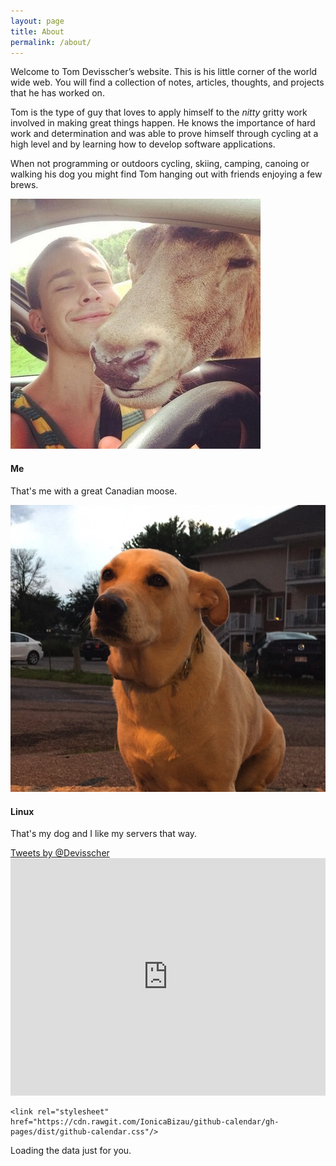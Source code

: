 ```yaml
---
layout: page
title: About
permalink: /about/
---
```

Welcome to Tom Devisscher’s website. This is his little corner of the world wide web. You will find a collection of notes, articles, thoughts, and projects that he has worked on.

Tom is the type of guy that loves to apply himself to the *nitty* gritty work involved in making great things happen. He knows the importance of hard work and determination and was able to prove himself through cycling at a high level and by learning how to develop software applications.

When not programming or outdoors cycling, skiing, camping, canoing or walking his dog you might find Tom hanging out with friends enjoying a few brews.
<div class="row">
<div class="col-6">
	<div class="card">
		<img class="card-img-top" src="/assets/thomasmoose.jpeg" alt="Card image cap">
		<div class="card-block">
			<h4 class="card-title">Me</h4>
			<p class="card-text">That's me with a great Canadian moose.</p>
			<!-- <a href="#" class="btn btn-primary">More action</a> -->
		</div>
	</div>
		
</div>
<div class="col-6">
	<div class="card">
		<img class="card-img-top" src="/assets/doggy.jpg" alt="Card image cap">
		<div class="card-block">
			<h4 class="card-title">Linux</h4>
			<p class="card-text">That's my dog and I like my servers that way.</p>
			<!-- <a href="#" class="btn btn-primary">More action</a> -->
		</div>
	</div>
</div>
</div>
<div class="row">
<div class="col-6">
<div class="card">
		<a class="twitter-timeline"  href="https://twitter.com/Devisscher" data-widget-id="629034219637985280">Tweets by @Devisscher</a>
            <script>!function(d,s,id){var js,fjs=d.getElementsByTagName(s)[0],p=/^http:/.test(d.location)?'http':'https';if(!d.getElementById(id)){js=d.createElement(s);js.id=id;js.src=p+"://platform.twitter.com/widgets.js";fjs.parentNode.insertBefore(js,fjs);}}(document,"script","twitter-wjs");</script>
	</div>
</div>
<div class="col-6">
<div class="card" style="border:none;">
		<iframe class="card-image-top" src="https://embed.spotify.com/?uri=spotify%3Auser%3A22znztoqtqy4ngzaptntuft7y%3Aplaylist%3A5dpvwHOdi5gXitgbyKyisQ" width="100%" height="380" frameborder="0" allowtransparency="true"></iframe>
	</div>
</div>
</div>
<!-- Prepare a container for your calendar. -->
<div class="row git-block-mobile">
	<div class="col-12" style="max-width: 100%!important;">
	<script src="https://cdn.rawgit.com/IonicaBizau/github-calendar/gh-pages/dist/github-calendar.min.js"></script>

<!-- Optionally, include the theme (if you don't want to struggle to write the CSS) -->
	<link rel="stylesheet" href="https://cdn.rawgit.com/IonicaBizau/github-calendar/gh-pages/dist/github-calendar.css"/>

<!-- Prepare a container for your calendar. -->
<div clas="container">
	<div class="calendar">
    <!-- Loading stuff -->
    Loading the data just for you.
	</div>
</div>
<script>
    new GitHubCalendar(".calendar", "devisscher");
</script>
</div>
</div>

            